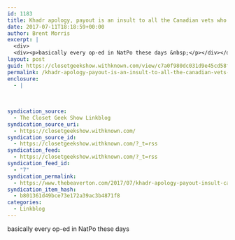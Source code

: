 ```yaml
---
id: 1183
title: Khadr apology, payout is an insult to all the Canadian vets who fought for our right to torture imprisoned children
date: 2017-07-11T18:18:59+00:00
author: Brent Morris
excerpt: |
  <div>
  <div><p>basically every op-ed in NatPo these days &nbsp;</p></div></div>
layout: post
guid: https://closetgeekshow.withknown.com/view/c7a0f980dc031d9e45cd58fb0f68a838
permalink: /khadr-apology-payout-is-an-insult-to-all-the-canadian-vets-who-fought-for-our-right-to-torture-imprisoned-children/
enclosure:
  - |
    
    
    
syndication_source:
  - The Closet Geek Show Linkblog
syndication_source_uri:
  - https://closetgeekshow.withknown.com/
syndication_source_id:
  - https://closetgeekshow.withknown.com/?_t=rss
syndication_feed:
  - https://closetgeekshow.withknown.com/?_t=rss
syndication_feed_id:
  - "7"
syndication_permalink:
  - https://www.thebeaverton.com/2017/07/khadr-apology-payout-insult-canadian-vets-fought-right-torture-imprisoned-children/
syndication_item_hash:
  - b801361d49bce73e172a39ac3b4871f8
categories:
  - Linkblog
---
```

<div class="known-bookmark">
  <div class="e-content">
    <p>
      basically every op-ed in NatPo these days  
    </p>
  </div>
</div>